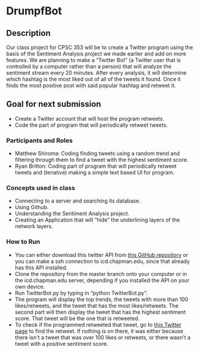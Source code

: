 # DrumpfBot

## Description
Our class project for CPSC 353 will be to create a Twitter program using the basis of the Sentiment Analysis project we made earlier and add on more features. We are planning to make a “Twitter Bot” (a Twitter user that is controlled by a computer rather than a person) that will analyze the sentiment stream every 20 minutes. After every analysis, it will determine which hashtag is the most liked out of all of the tweets it found. Once it finds the most positive post with said popular hashtag and retweet it.

## Goal for next submission
- Create a Twitter account that will host the program retweets.
- Code the part of program that will periodically retweet tweets.

### Participants and Roles
* Matthew Shiroma: Coding finding tweets using a random trend and filtering through them to find a tweet with the highest sentiment score.
* Ryan Britton: Coding part of program that will periodically retweet tweets and (tenative) making a simple text based UI for program.

### Concepts used in class
-	Connecting to a server and searching its database.
-	Using Github.
-	Understanding the Sentiment Analysis project.
-	Creating an Application that will “hide” the underlining layers of the network layers.

### How to Run
-	You can either download this twitter API from [this GitHub repository](https://github.com/sixohsix/twitter) or you can make a ssh connection to icd.chapman.edu, since that already has this API installed.
-	Clone the repository from the master branch onto your computer or in the icd.chapman.edu server, depending if you installed the API on your own device.
-	Run TwitterBot.py by typing in “python TwitterBot.py”.
- The program will display the top trends, the tweets with more than 100 likes/retweets, and the tweet that has the most likes/retweets. The second part will then display the tweet that has the highest sentiment score. That tweet will be the one that is retweeted.
-	To check if the programmed retweeted that tweet, go to [this Twitter page](https://twitter.com/shiroma105) to find the retweet. If nothing is on there, it was either because there isn't a tweet that was over 100 likes or retweets, or there wasn't a tweet with a positive sentiment score.
